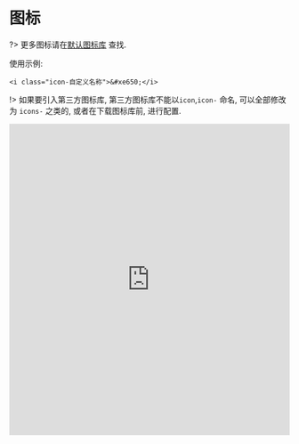 # 图标

?> 更多图标请在[默认图标库](http://www.easybui.com/demo/font/demo.html) 查找.

使用示例:
```
<i class="icon-自定义名称">&#xe650;</i>
```

!> 如果要引入第三方图标库, 第三方图标库不能以`icon`,`icon-` 命名, 可以全部修改为 `icons-` 之类的, 或者在下载图标库前, 进行配置. 


<iframe width="100%" height="560" src="http://www.easybui.com/demo/source.html?url=pages/ui/icon&code=full,result" allowfullscreen="allowfullscreen" frameborder="0"></iframe>

